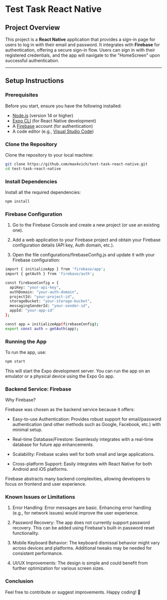 # Test Task React Native

## Project Overview

This project is a **React Native** application that provides a sign-in page for users to log in with their email and password. It integrates with **Firebase** for authentication, offering a secure sign-in flow. Users can sign in with their registered credentials, and the app will navigate to the "HomeScreen" upon successful authentication.

---

## Setup Instructions

### Prerequisites

Before you start, ensure you have the following installed:
- [Node.js](https://nodejs.org/en/) (version 14 or higher)
- [Expo CLI](https://docs.expo.dev/get-started/installation/) (for React Native development)
- A [Firebase](https://firebase.google.com/) account (for authentication)
- A code editor (e.g., [Visual Studio Code](https://code.visualstudio.com/))

### Clone the Repository

Clone the repository to your local machine:

```bash
git clone https://github.com/max4vich/test-task-react-native.git
cd test-task-react-native
```

### Install Dependencies

Install all the required dependencies:

```bash
npm install
```

### Firebase Configuration

1. Go to the Firebase Console and create a new project (or use an existing one).

2. Add a web application to your Firebase project and obtain your Firebase configuration details (API key, Auth domain, etc.).

3. Open the file configurations/firebaseConfig.js and update it with your Firebase configuration:

```bash
import { initializeApp } from 'firebase/app';
import { getAuth } from 'firebase/auth';

const firebaseConfig = {
  apiKey: "your-api-key",
  authDomain: "your-auth-domain",
  projectId: "your-project-id",
  storageBucket: "your-storage-bucket",
  messagingSenderId: "your-sender-id",
  appId: "your-app-id"
};

const app = initializeApp(firebaseConfig);
export const auth = getAuth(app);
```

### Running the App

To run the app, use:

```bash
npm start
```

This will start the Expo development server. You can run the app on an emulator or a physical device using the Expo Go app.

### Backend Service: Firebase

Why Firebase?

Firebase was chosen as the backend service because it offers:

- Easy-to-use Authentication: Provides robust support for email/password authentication (and other methods such as Google, Facebook, etc.) with minimal setup.

- Real-time Database/Firestore: Seamlessly integrates with a real-time database for future app enhancements.

- Scalability: Firebase scales well for both small and large applications.

- Cross-platform Support: Easily integrates with React Native for both Android and iOS platforms.

Firebase abstracts many backend complexities, allowing developers to focus on frontend and user experience.

### Known Issues or Limitations

1. Error Handling: Error messages are basic. Enhancing error handling (e.g., for network issues) would improve the user experience.

2. Password Recovery: The app does not currently support password recovery. This can be added using Firebase's built-in password reset functionality.

3. Mobile Keyboard Behavior: The keyboard dismissal behavior might vary across devices and platforms. Additional tweaks may be needed for consistent performance.

4. UI/UX Improvements: The design is simple and could benefit from further optimization for various screen sizes.

### Conclusion
Feel free to contribute or suggest improvements. Happy coding! 🎉
